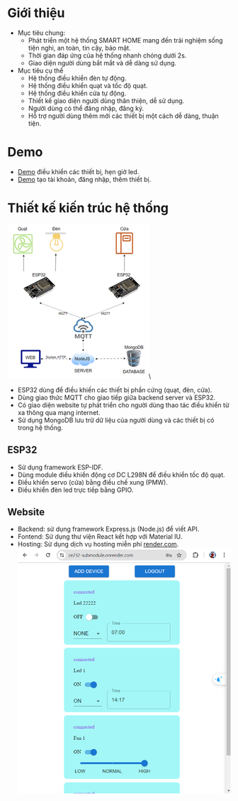 # Giới thiệu
- Mục tiêu chung:
    - Phát triển một hệ thống SMART HOME mang đến trải nghiệm sống tiện nghi, an toàn, tin cậy, bảo mật.
    - Thời gian đáp ứng của hệ thống nhanh chóng dưới 2s.
    - Giao diện người dùng bắt mắt và dễ dàng sử dụng.
- Mục tiêu cụ thể
    - Hệ thống điều khiển đèn tự động.
    - Hệ thống điều khiển quạt và tốc độ quạt.
    - Hệ thống điều khiển cửa tự động.
    - Thiết kế giao diện người dùng thân thiện, dễ sử dụng.
    - Người dùng có thể đăng nhập, đăng ký.
    - Hỗ trợ người dùng thêm mới các thiết bị một cách dễ dàng, thuận tiện.
# Demo
- [Demo](https://youtu.be/jzDClkvZomQ) điều khiển các thiết bị, hẹn giờ led.
- [Demo](https://youtu.be/7z1hmoy8tpo) tạo tài khoản, đăng nhập, thêm thiết bị.
# Thiết kế kiến trúc hệ thống
![](/images/kien_truc_he_thong.png)\
- ESP32 dùng để điều khiến các thiết bị phần cứng (quạt, đèn, cửa).
- Dùng giao thức MQTT cho giao tiếp giữa backend server và ESP32.
- Có giao diện website tự phát triển cho người dùng thao tác điều khiển từ xa thông qua mạng internet.
- Sử dụng MongoDB lưu trữ dữ liệu của người dùng và các thiết bị có trong hệ thống.
## ESP32
- Sử dụng framework ESP-IDF.
- Dùng module điều khiển động cơ DC L298N để điều khiển tốc độ quạt.
- Điều khiển servo (cửa) bằng điều chế xung (PMW).
- Điều khiển đèn led trực tiếp bằng GPIO.
## Website
- Backend: sử dụng framework Express.js (Node.js) để viết API.
- Fontend: Sử dụng thư viện React kết hợp với Material IU.
- Hosting: Sử dụng dịch vụ hosting miễn phí [render.com](https://render.com/).
![](/images/web.png)
